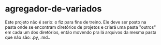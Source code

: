 # agregador-de-variados
Este projeto não é serio: o fiz para fins de treino. Ele deve ser posto na pasta onde se encontram diretórios de projetos e criará  uma pasta "outros" em cada um dos diretórios, então movendo pra lá arquivos da mesma pasta que não são: .py, .md.. 
